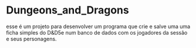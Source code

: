 # Dungeons_and_Dragons

esse é um projeto para desenvolver um programa que crie e salve uma uma ficha simples do D&D5e num banco de dados com os jogadores da sessão e seus personagens.
